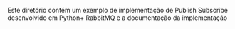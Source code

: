 Este diretório contém um exemplo de implementação de Publish Subscribe desenvolvido em Python+ RabbitMQ e a documentação da implementação